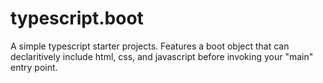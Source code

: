 # typescript.boot

A simple typescript starter projects. Features a boot object that can declaritively include html, css, and javascript before invoking your "main" entry point.

